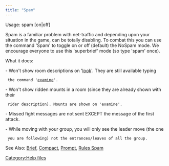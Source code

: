 ```yaml
---
title: "Spam"
---
```


Usage: spam \[on\|off\]

Spam is a familiar problem with net-traffic and depending upon your
situation in the game, can be totally disabling. To combat this you can
use the command 'Spam' to toggle on or off (default) the NoSpam mode. We
encourage everyone to use this 'superbrief' mode (so type 'spam' once).

What it does:

\- Won't show room descriptions on '[look](look "wikilink")'. They are
still available typing

` the command '`[`examine`](examine "wikilink")`'.`

\- Won't show ridden mounts in a room (since they are already shown with
their

` rider description). Mounts are shown on 'examine'.`

\- Missed fight messages are not sent EXCEPT the message of the first
attack.

\- While moving with your group, you will only see the leader move (the
one

` you are following) not the entrances/leaves of all the group.`

See Also: [Brief](Brief "wikilink"), [Compact](Compact "wikilink"),
[Prompt](Prompt "wikilink"), [Rules Spam](Rules_Spam "wikilink")

[Category:Help files](Category:Help_files "wikilink")